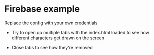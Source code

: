 # Firebase example

Replace the config with your own credentials

* Try to open up multiple tabs with the index.html loaded to see how different characters get drawn on the screen

* Close tabs to see how they're removed